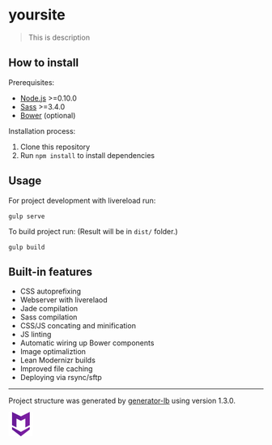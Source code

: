 # yoursite

> This is description 

## How to install

Prerequisites:
* [Node.js](http://nodejs.org/) >=0.10.0  
* [Sass](http://sass-lang.com/) >=3.4.0  
* [Bower](http://bower.io/) (optional)

Installation process:
1. Clone this repository
2. Run ```npm install``` to install dependencies

## Usage

For project development with livereload run:
```
gulp serve
```

To build project run: (Result will be in ```dist/``` folder.)
```
gulp build
```


## Built-in features

* CSS autoprefixing
* Webserver with liverelaod
* Jade compilation
* Sass compilation
* CSS/JS concating and minification
* JS linting
* Automatic wiring up Bower components
* Image optimaliztion
* Lean Modernizr builds
* Improved file caching
* Deploying via rsync/sftp

---

Project structure was generated by [generator-lb](https://github.com/lightingbeetle/generator-lb) using version 1.3.0.  
 
[![Lighting Beetle](https://github.com/adam-p/markdown-here/raw/master/src/common/images/icon48.png "Lighting Beetle")](http://www.lbstudio.sk)
